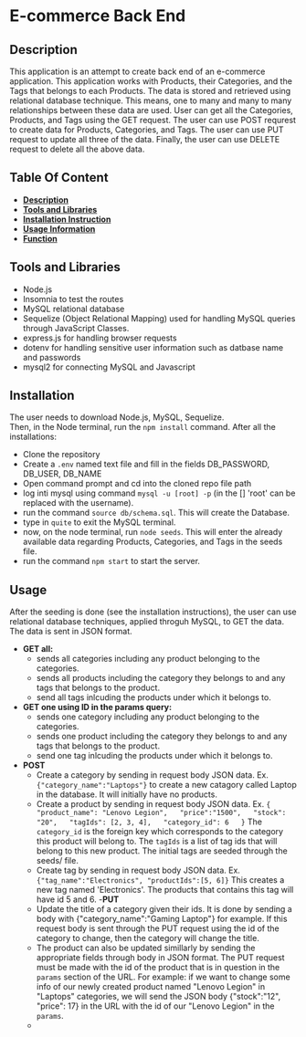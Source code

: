 # E-commerce Back End

## Description 
This application is an attempt to create back end of an e-commerce application. This application works with Products, their Categories, and the Tags that belongs to each Products. The data is stored and retrieved using relational database technique. This means, one to many and many to many relationships between these data are used. User can get all the Categories, Products, and Tags using the GET request. The user can use POST requrest to create data for Products, Categories, and Tags. The user can use PUT request to update all three of the data. Finally, the user can use DELETE request to delete all the above data.

## Table Of Content
- **[Description](#description)**
- **[Tools and Libraries](#tools-and-libraries)**
- **[Installation Instruction](#installation)**
- **[Usage Information](#usage)**
- **[Function](#function-psudocode)**

## Tools and Libraries
- Node.js
- Insomnia to test the routes
- MySQL relational database
- Sequelize (Object Relational Mapping) used for handling MySQL queries through JavaScript Classes.
- express.js for handling browser requests
- dotenv for handling sensitive user information such as datbase name and passwords
- mysql2 for connecting MySQL and Javascript

## Installation
The user needs to download Node.js, MySQL, Sequelize.  
Then, in the Node terminal, run the `npm install` command. After all the installations:  

- Clone the repository
- Create a `.env` named text file and fill in the fields DB_PASSWORD, DB_USER, DB_NAME
- Open command prompt and cd into the cloned repo file path
- log inti mysql using command `mysql -u [root] -p` (in the [] 'root' can be replaced with the username).
- run the command `source db/schema.sql`. This will create the Database.
- type in `quite` to exit the MySQL terminal.
- now, on the node terminal, run `node seeds`. This will enter the already available data regarding Products, Categories, and Tags in the seeds file.
- run the command `npm start` to start the server.

## Usage
After the seeding is done (see the installation instructions), the user can use relational database techniques, applied throguh MySQL, to GET the data. The data is sent in JSON format.  

- **GET all:**
  - sends all categories including any product belonging to the categories.
  - sends all products including the category they belongs to and any tags that belongs to the product.
  - send all tags inlcuding the products under which it belongs to.
- **GET one using ID in the params query:**
  - sends one category including any product belonging to the categories.
  - sends one product including the category they belongs to and any tags that belongs to the product.
  - send one tag inlcuding the products under which it belongs to.
- **POST**
  - Create a category by sending in request body JSON data. Ex. `{"category_name":"Laptops"}` to create a new catagory called Laptop in the database. It will initially have no products.  
  - Create a product by sending in request body JSON data. Ex. `{  
	"product_name": "Lenovo Legion",  
	"price":"1500",  
	"stock": "20",  
	"tagIds": [2, 3, 4],  
	"category_id": 6  
}`  The `category_id` is the foreign key which corresponds to the category this product will belong to. The `tagIds` is a list of tag ids that will belong to this new product. The initial tags are seeded through the seeds/ file. 
  - Create tag by sending in request body JSON data. Ex. `{"tag_name":"Electronics", "productIds":[5, 6]}` This creates a new tag named 'Electronics'. The products that contains this tag will have id 5 and 6. 
-**PUT**
  - Update the title of a category given their ids. It is done by sending a body with {"category_name":"Gaming Laptop"} for example. If this request body is sent through the PUT request using the id of the category to change, then the category will change the title.  
  - The product can also be updated simillarly by sending the appropriate fields through body in JSON format. The PUT request must be made with the id of the product that is in question in the `params` section of the URL. For example: if we want to change some info of our newly created product named "Lenovo Legion" in "Laptops" categories, we will send the JSON body {"stock":"12", "price": 17} in the URL with the id of our "Lenovo Legion" in the `params`.
  - 


